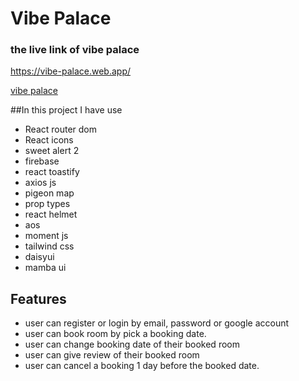 # Vibe Palace

### the live link of vibe palace 
https://vibe-palace.web.app/

[vibe palace](https://vibe-palace.web.app/)

##In this project I have use  
- React router dom
- React icons
- sweet alert 2
- firebase
- react toastify
- axios js
- pigeon map
- prop types
- react helmet
- aos 
- moment js
- tailwind css
- daisyui
- mamba ui

## Features

- user can register or login  by email, password or google account
- user can book room by pick a booking date.
- user can change booking date of their booked room
- user can give review of their booked room
- user can cancel a booking 1 day before the booked date.



